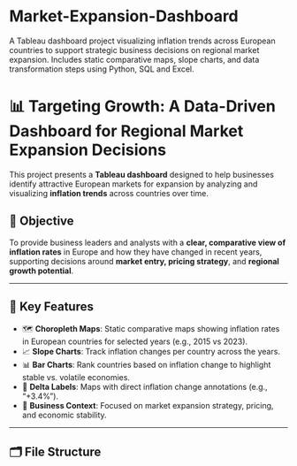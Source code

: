# Market-Expansion-Dashboard
A Tableau dashboard project visualizing inflation trends across European countries to support strategic business decisions on regional market expansion. Includes static comparative maps, slope charts, and data transformation steps using Python, SQL and Excel.

# 📊 Targeting Growth: A Data-Driven Dashboard for Regional Market Expansion Decisions

This project presents a **Tableau dashboard** designed to help businesses identify attractive European markets for expansion by analyzing and visualizing **inflation trends** across countries over time.

## 🧭 Objective

To provide business leaders and analysts with a **clear, comparative view of inflation rates** in Europe and how they have changed in recent years, supporting decisions around **market entry, pricing strategy**, and **regional growth potential**.

---

## 📌 Key Features

- 🗺️ **Choropleth Maps**: Static comparative maps showing inflation rates in European countries for selected years (e.g., 2015 vs 2023).
- 📈 **Slope Charts**: Track inflation changes per country across the years.
- 📊 **Bar Charts**: Rank countries based on inflation change to highlight stable vs. volatile economies.
- 🧮 **Delta Labels**: Maps with direct inflation change annotations (e.g., “+3.4%”).
- 🎯 **Business Context**: Focused on market expansion strategy, pricing, and economic stability.

---

## 🗂️ File Structure

